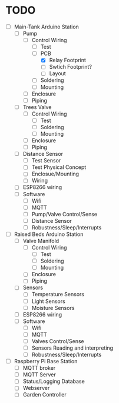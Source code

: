 # TODO

- [ ] Main-Tank Arduino Station
  - [ ] Pump
    - [ ] Control Wiring
      - [ ] Test
      - [ ] PCB
        - [x] Relay Footprint
        - [ ] Swtich Footprint?
        - [ ] Layout
      - [ ] Soldering
      - [ ] Mounting
    - [ ] Enclosure
    - [ ] Piping
  - [ ] Trees Valve
    - [ ] Control Wiring
      - [ ] Test
      - [ ] Soldering
      - [ ] Mounting
    - [ ] Enclosure
    - [ ] Piping
  - [ ] Distance Sensor
    - [ ] Test Sensor
    - [ ] Test Physical Concept
    - [ ] Enclosue/Mounting
    - [ ] Wiring
  - [ ] ESP8266 wiring
  - [ ] Software
    - [ ] Wifi
    - [ ] MQTT
    - [ ] Pump/Valve Control/Sense
    - [ ] Distance Sensor
    - [ ] Robustness/Sleep/Interrupts

- [ ] Raised Beds Arduino Station
  - [ ] Valve Manifold
    - [ ] Control Wiring
      - [ ] Test
      - [ ] Soldering
      - [ ] Mounting
    - [ ] Enclosure
    - [ ] Piping
  - [ ] Sensors
    - [ ] Temperature Sensors
    - [ ] Light Sensors
    - [ ] Moisture Sensors
  - [ ] ESP8266 wiring
  - [ ] Software
    - [ ] Wifi
    - [ ] MQTT
    - [ ] Valves Control/Sense
    - [ ] Sensors Reading and interpreting
    - [ ] Robustness/Sleep/Interrupts
  
- [ ] Raspberry Pi Base Station
  - [ ] MQTT broker
  - [ ] MQTT Server
  - [ ] Status/Logging Database
  - [ ] Webserver
  - [ ] Garden Controller